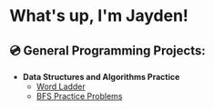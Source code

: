 <h1>What's up, I'm Jayden! 

<h2>💿  General Programming Projects:</h2>

- <b>Data Structures and Algorithms Practice </b>
  - [Word Ladder](https://github.com/jmmilli/Word-Ladder)
  - [BFS Practice Problems](https://github.com/jmmilli/BFS-Practice-Problems)

